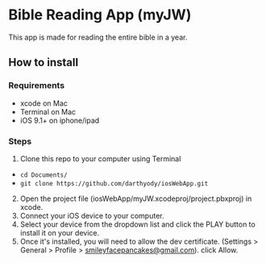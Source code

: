 # Bible Reading App (myJW)
This app is made for reading the entire bible in a year.

## How to install
### Requirements
* xcode on Mac
* Terminal on Mac
* iOS 9.1+ on iphone/ipad

### Steps
1. Clone this repo to your computer using Terminal
 * `cd Documents/`
 * `git clone https://github.com/darthyody/iosWebApp.git`
2. Open the project file (iosWebApp/myJW.xcodeproj/project.pbxproj) in xcode.
3. Connect your iOS device to your computer. 
4. Select your device from the dropdown list and click the PLAY button to install it on your device.
5. Once it's installed, you will need to allow the dev certificate. (Settings > General > Profile > smileyfacepancakes@gmail.com). click Allow.